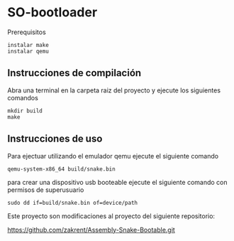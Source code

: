 # SO-bootloader

Prerequisitos

```
instalar make
instalar qemu
```

## Instrucciones de compilación

Abra una terminal en la carpeta raiz del proyecto y ejecute los siguientes comandos
```
mkdir build
make
```
## Instrucciones de uso

Para ejectuar utilizando el emulador qemu ejecute el siguiente comando
```
qemu-system-x86_64 build/snake.bin
```

para crear una dispositivo usb booteable ejecute el siguiente comando con permisos de superusuario

```
sudo dd if=build/snake.bin of=device/path
```

Este proyecto son modificaciones al proyecto del siguiente repositorio:

https://github.com/zakrent/Assembly-Snake-Bootable.git
